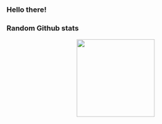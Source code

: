 ### Hello there!

### Random Github stats

<div align="center">
  <img height="180em" src="https://github-readme-stats.vercel.app/api?username=Primarter&count_private=true&show_icons=true&theme=radical&include_all_commits=true" />
</div>
